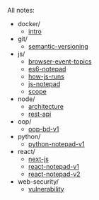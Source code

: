 All notes:

* docker/
  * [intro](https://raqib.me/notepad/docker/intro)
* git/
  * [semantic-versioning](https://raqib.me/notepad/git/semantic-versioning)
* js/
  * [browser-event-topics](https://raqib.me/notepad/js/browser-event-topics)
  * [es6-notepad](https://raqib.me/notepad/js/es6-notepad)
  * [how-js-runs](https://raqib.me/notepad/js/how-js-runs)
  * [js-notepad](https://raqib.me/notepad/js/js-notepad)
  * [scope](https://raqib.me/notepad/js/scope)
* node/
  * [architecture](https://raqib.me/notepad/node/architecture)
  * [rest-api](https://raqib.me/notepad/node/rest-api)
* oop/
  * [oop-bd-v1](https://raqib.me/notepad/oop/oop-bd-v1)
* python/
  * [python-notepad-v1](https://raqib.me/notepad/python/python-notepad-v1)
* react/
  * [next-js](https://raqib.me/notepad/react/next-js)
  * [react-notepad-v1](https://raqib.me/notepad/react/react-notepad-v1)
  * [react-notepad-v2](https://raqib.me/notepad/react/react-notepad-v2)
* web-security/
  * [vulnerability](https://raqib.me/notepad/web-security/vulnerability)
  

